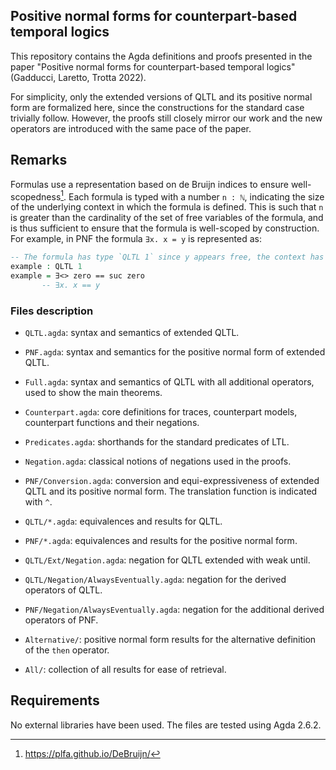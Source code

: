 ## Positive normal forms for counterpart-based temporal logics

This repository contains the Agda definitions and proofs presented in the paper "Positive normal forms for counterpart-based temporal logics" (Gadducci, Laretto, Trotta 2022).

For simplicity, only the extended versions of QLTL and its positive normal form are formalized here, since the constructions for the standard case trivially follow. However, the proofs still closely mirror our work and the new operators are introduced with the same pace of the paper.

## Remarks

Formulas use a representation based on de Bruijn indices to ensure well-scopedness[^1]. Each formula is typed with a number `n : ℕ`, indicating the size of the underlying context in which the formula is defined. This is such that `n` is greater than the cardinality of the set of free variables of the formula, and is thus sufficient to ensure that the formula is well-scoped by construction. For example, in PNF the formula `∃x. x = y` is represented as:
```agda
-- The formula has type `QLTL 1` since y appears free, the context has at least 1 variable
example : QLTL 1
example = ∃<> zero == suc zero
       -- ∃x. x == y
```

[^1]: https://plfa.github.io/DeBruijn/

### Files description

- `QLTL.agda`: syntax and semantics of extended QLTL.
- `PNF.agda`: syntax and semantics for the positive normal form of extended QLTL.
- `Full.agda`: syntax and semantics of QLTL with all additional operators, used to show the main theorems.
- `Counterpart.agda`: core definitions for traces, counterpart models, counterpart functions and their negations.
- `Predicates.agda`: shorthands for the standard predicates of LTL.
- `Negation.agda`: classical notions of negations used in the proofs.
- `PNF/Conversion.agda`: conversion and equi-expressiveness of extended QLTL and its positive normal form. The translation function is indicated with `^`.

- `QLTL/*.agda`: equivalences and results for QLTL.
- `PNF/*.agda`: equivalences and results for the positive normal form.

- `QLTL/Ext/Negation.agda`: negation for QLTL extended with weak until.
- `QLTL/Negation/AlwaysEventually.agda`: negation for the derived operators of QLTL.
- `PNF/Negation/AlwaysEventually.agda`: negation for the additional derived operators of PNF.

- `Alternative/`: positive normal form results for the alternative definition of the `then` operator.
- `All/`: collection of all results for ease of retrieval.

## Requirements

No external libraries have been used. The files are tested using Agda 2.6.2.
